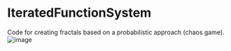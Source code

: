 # IteratedFunctionSystem
Code for creating fractals based on a probabilistic approach (chaos game).
![image](https://github.com/user-attachments/assets/b079e737-8353-48cf-8d2e-19ee577ce28d)
